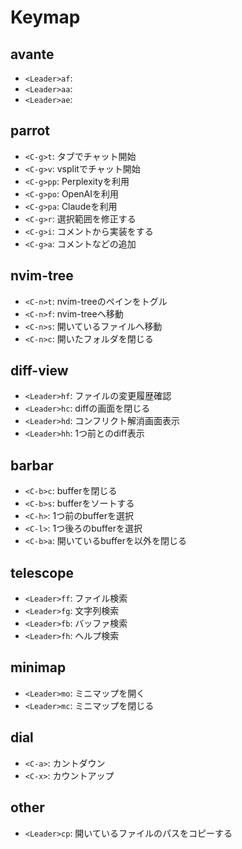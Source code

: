 # Keymap

## avante

- `<Leader>af`:
- `<Leader>aa`:
- `<Leader>ae`:

## parrot

- `<C-g>t`: タブでチャット開始
- `<C-g>v`: vsplitでチャット開始
- `<C-g>pp`: Perplexityを利用
- `<C-g>po`: OpenAIを利用
- `<C-g>pa`: Claudeを利用
- `<C-g>r`: 選択範囲を修正する 
- `<C-g>i`: コメントから実装をする 
- `<C-g>a`: コメントなどの追加 

## nvim-tree

- `<C-n>t`: nvim-treeのペインをトグル
- `<C-n>f`: nvim-treeへ移動
- `<C-n>s`: 開いているファイルへ移動
- `<C-n>c`: 開いたフォルダを閉じる

## diff-view

- `<Leader>hf`: ファイルの変更履歴確認
- `<Leader>hc`: diffの画面を閉じる
- `<Leader>hd`: コンフリクト解消画面表示
- `<Leader>hh`: 1つ前とのdiff表示

## barbar

- `<C-b>c`: bufferを閉じる
- `<C-b>s`: bufferをソートする
- `<C-h>`: 1つ前のbufferを選択
- `<C-l>`: 1つ後ろのbufferを選択
- `<C-b>a`: 開いているbufferを以外を閉じる

## telescope

- `<Leader>ff`: ファイル検索
- `<Leader>fg`: 文字列検索
- `<Leader>fb`: バッファ検索
- `<Leader>fh`: ヘルプ検索

## minimap

- `<Leader>mo`: ミニマップを開く
- `<Leader>mc`: ミニマップを閉じる

## dial

- `<C-a>`: カントダウン
- `<C-x>`: カウントアップ

## other

- `<Leader>cp`: 開いているファイルのパスをコピーする

